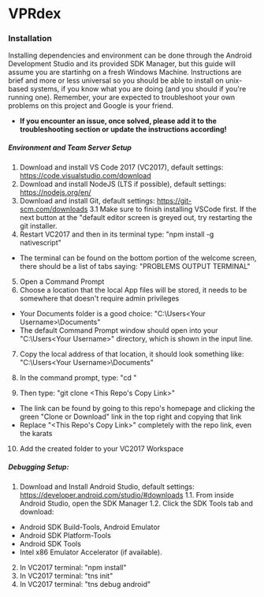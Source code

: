 # VPRdex

### Installation
  Installing dependencies and environment can be done through the Android Development Studio and its provided SDK Manager, but this guide will assume you are startinhg on a fresh Windows Machine. Instructions are brief and more or less universal so you should be able to install on unix-based systems, if you know what you are doing (and you should if you're running one). Remember, your are expected to troubleshoot your own problems on this project and Google is your friend. 
  
 - **If you encounter an issue, once solved, please add it to the troubleshooting section or update the instructions according!**
  
##### Environment and Team Server Setup
1. Download and install VS Code 2017 (VC2017), default settings: https://code.visualstudio.com/download
2. Download and install NodeJS (LTS if possible), default settings: https://nodejs.org/en/
3. Download and install Git, default settings: https://git-scm.com/downloads
3.1 Make sure to finish installing VSCode first. If the next button at the "default editor screen is greyed out, try restarting the git installer.
4. Restart VC2017 and then in its terminal type: "npm install -g nativescript"
 - The terminal can be found on the bottom portion of the welcome screen, there should be a list of tabs saying: "PROBLEMS  OUTPUT  TERMINAL"
5. Open a Command Prompt
6. Choose a location that the local App files will be stored, it needs to be somewhere that doesn't require admin privileges 
- Your Documents folder is a good choice: "C:\Users\<Your Username>\Documents"
- The default Command Prompt window should open into your "C:\Users\<Your Username>\" directory, which is shown in the input line.
 
7. Copy the local address of that location, it should look something like: "C:\Users\<Your Username>\Documents"

8. In the command prompt, type: "cd <The chosen location>"
  
9. Then type: "git clone <This Repo's Copy Link>"
 - The link can be found by going to this repo's homepage and clicking the green "Clone or Download" link in the top right and copying that link
  - Replace "<This Repo's Copy Link>" completely with the repo link, even the karats
  
10. Add the created folder to your VC2017 Workspace
##### Debugging Setup:
1. Download and Install Android Studio, default settings: https://developer.android.com/studio/#downloads
1.1. From inside Android Studio, open the SDK Manager
1.2. Click the SDK Tools tab and download: 
- Android SDK Build-Tools, Android Emulator
- Android SDK Platform-Tools
- Android SDK Tools
- Intel x86 Emulator Accelerator (if  available).
2. In VC2017 terminal: "npm install"
3. In VC2017 terminal: "tns init"
4. In VC2017 terminal: "tns debug android"
